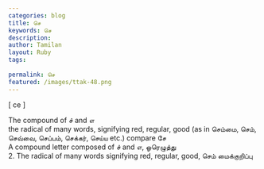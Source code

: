 ```yaml
---
categories: blog
title: செ
keywords: செ
description: 
author: Tamilan
layout: Ruby
tags: 
 
permalink: செ
featured: /images/ttak-48.png
---
```

  
[ ce ]  
  
The compound of ச் and எ  
the radical of many words, signifying red, regular, good (as in செம்மை, செம், செவ்வை, செப்பம், செக்கர், செய்ய etc.) compare சே  
A compound letter composed of ச் and எ, ஓரெழுத்து  
2. The radical of many words signifying red, regular, good, செம் மைக்குறிப்பு